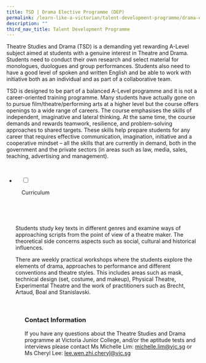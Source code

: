 ```yaml
---
title: TSD | Drama Elective Programme (DEP)
permalink: /learn-like-a-victorian/talent-development-programme/drama-elective-programme/
description: ""
third_nav_title: Talent Development Programme
---
```

Theatre Studies and Drama (TSD) is a demanding yet rewarding A-Level subject aimed at students with a genuine interest in Theatre and Drama. Students need to conduct their own research and select material for monologues, duologues and group performances. Students also need to have a good level of spoken and written English and be able to work with initiative both as an individual and as part of a collaborative team.

TSD is designed to be part of a balanced A-Level programme and it is not a career-oriented training programme. Many students have actually gone on to pursue film/theatre/performing arts at a higher level but the course offers openings to a wide range of careers. The course emphasises the skills of independent, imaginative and lateral thinking. At the same time, the course demands and rewards teamwork, resilience, and problem-solving approaches to shared targets. These skills help prepare students for any career that requires effective communication, imagination, initiative and a cooperative mindset – all the skills that are currently in demand, both in the government and the private sectors (in areas such as law, media, sales, teaching, advertising and management).

<ul class="jekyllcodex_accordion">

  <li>

    <input type="checkbox" id="accordion1">

    <label for="accordion1">Curriculum</label>

    <div>

      <p>Students study key texts in different genres and examine ways of approaching scripts from the point of view of a theatre maker. The theoretical side concerns aspects such as social, cultural and historical influences.</p>

<p>There are weekly practical workshops where the students explore the elements of drama, approaches to performance and different conventions and theatre styles. This includes areas such as mask, technical design (set, costume, and makeup), Physical Theatre, Experimental Theatre and the work of practitioners such as Brecht, Artaud, Boal and Stanislavski.</p>

    </div>

</li>
<ul>
	
	
### Contact Information

If you have any questions about the Theatre Studies and Drama programme at Victoria Junior College, and/or the aptitude tests and interviews please contact Ms Michelle Lim: [michelle.lim@vjc.sg](mailto:michelle.lim@vjc.sg) or Ms Cheryl Lee: [lee.wen.zhi.cheryl@vjc.sg](mailto:lee.wen.zhi.cheryl@vjc.sg)